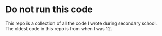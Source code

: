 # Do not run this code

This repo is a collection of all the code I wrote during secondary school. The
oldest code in this repo is from when I was 12.
